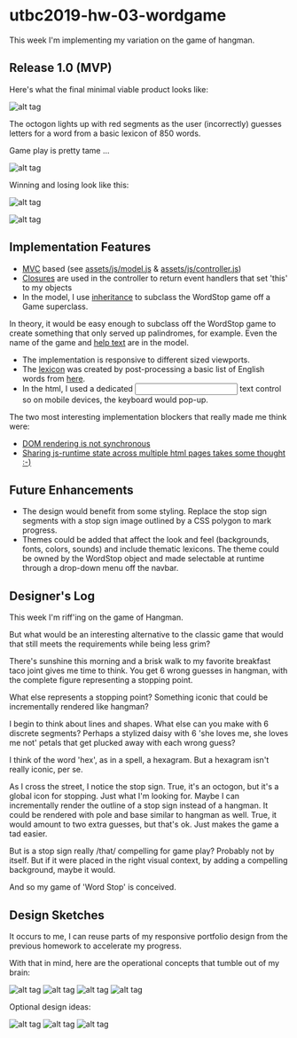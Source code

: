 # utbc2019-hw-03-wordgame

This week I'm implementing my variation on the game of hangman.

## Release 1.0 (MVP)

Here's what the final minimal viable product looks like:

![alt tag](docs/img/ws-unstyled-hint.png)

The octogon lights up with red segments as the user (incorrectly) guesses letters for a word from a basic lexicon of 850 words.

Game play is pretty tame ...

![alt tag](docs/img/ws-unstyled-playing.png)

Winning and losing look like this:

![alt tag](docs/img/ws-winning.png)

![alt tag](docs/img/ws-losing.png)


## Implementation Features

* [MVC](https://medium.freecodecamp.org/model-view-controller-mvc-explained-through-ordering-drinks-at-the-bar-efcba6255053) based (see [assets/js/model.js](https://github.com/zenglenn42/utbc2019-hw-03-wordgame/blob/master/assets/js/model.js) & [assets/js/controller.js](https://github.com/zenglenn42/utbc2019-hw-03-wordgame/blob/master/assets/js/controller.js))
* [Closures](https://github.com/zenglenn42/utbc2019-hw-03-wordgame/blob/f08e605b03e157e77a4cade64a6c7c530c6ea63d/assets/js/controller.js#L125) are used in the controller to return event handlers that set 'this' to my objects
* In the model, I use [inheritance](https://github.com/zenglenn42/utbc2019-hw-03-wordgame/blob/f08e605b03e157e77a4cade64a6c7c530c6ea63d/assets/js/model.js#L53) to subclass the WordStop game off a Game superclass.

In theory, it would be easy enough to subclass off the WordStop game to create something that only served up palindromes, for example.  Even the name of the game and [help text](https://github.com/zenglenn42/utbc2019-hw-03-wordgame/blob/ad02a309a5ff547a1d9a35de1a360b889b817f9b/assets/js/model.js#L60) are in the model.

* The implementation is responsive to different sized viewports.
* The [lexicon](https://github.com/zenglenn42/utbc2019-hw-03-wordgame/blob/cbd273864c0a01aa345b1f7fcdd9163810c17411/assets/js/lexicon.js#L1) was created by post-processing a basic list of English words from [here](https://simple.wikipedia.org/wiki/Wikipedia:Basic_English_ordered_wordlist).
* In the html, I used a dedicated <input> text control so on mobile devices, the keyboard would pop-up.

The two most interesting implementation blockers that really made me think were:

* [DOM rendering is not synchronous](https://github.com/zenglenn42/utbc2019-hw-03-wordgame/commit/181018e129ad4d3e46fe6bbcd95d3bb2f561005e)
* [Sharing js-runtime state across multiple html pages takes some thought :-)](https://github.com/zenglenn42/utbc2019-hw-03-wordgame/pull/8)

## Future Enhancements

* The design would benefit from some styling.  Replace the stop sign segments with a stop sign image outlined by a CSS polygon to mark progress.
* Themes could be added that affect the look and feel (backgrounds, fonts, colors, sounds) and include thematic lexicons.  The theme could be owned by the WordStop object and made selectable at runtime through a drop-down menu off the navbar.

## Designer's Log

This week I'm riff'ing on the game of Hangman.  

But what would be an interesting alternative to the classic game that would that still meets the requirements while being less grim?

There's sunshine this morning and a brisk walk to my favorite breakfast taco joint gives
me time to think.  You get 6 wrong guesses in hangman, with the complete figure representing a stopping point.

What else represents a stopping point?  Something iconic that could be incrementally rendered
like hangman? 

I begin to think about lines and shapes.  What else can you make with 6 discrete segments?
Perhaps a stylized daisy with 6 'she loves me, she loves me not' petals that get plucked away
with each wrong guess?

I think of the word 'hex', as in a spell, a hexagram.  But a hexagram isn't really iconic, per se.

As I cross the street, I notice the stop sign.  True, it's an octogon, but it's a global icon for
stopping.  Just what I'm looking for.  Maybe I can incrementally render the outline of a stop sign
instead of a hangman.  It could be rendered with pole and base similar to hangman as well.  True, it
would amount to two extra guesses, but that's ok.  Just makes the game a tad easier.

But is a stop sign really /that/ compelling for game play?  Probably not by itself.  But if it
were placed in the right visual context, by adding a compelling background, maybe
it would.

And so my game of 'Word Stop' is conceived.

## Design Sketches

It occurs to me, I can reuse parts of my responsive portfolio design from the previous homework
to accelerate my progress.

With that in mind, here are the operational concepts that tumble out of my brain:

![alt tag](docs/img/ws-concept.jpg)
![alt tag](docs/img/ws-gameplay.jpg)
![alt tag](docs/img/ws-menuitems.jpg)
![alt tag](docs/img/ws-play-details.jpg)

Optional design ideas:

![alt tag](docs/img/ws-optional-background.jpg)
![alt tag](docs/img/ws-optional-player-levels.jpg)
![alt tag](docs/img/ws-optional-light.jpg)


